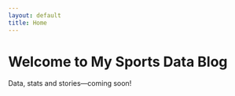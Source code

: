 ```yaml
---
layout: default
title: Home
---
```

# Welcome to My Sports Data Blog
Data, stats and stories—coming soon!

